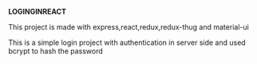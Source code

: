 **LOGINGINREACT**

This project is made with express,react,redux,redux-thug and material-ui

This is a simple login project with authentication in server side and used bcrypt to hash the password